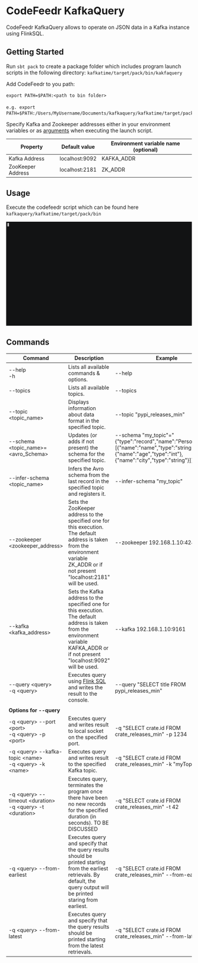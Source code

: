 # CodeFeedr KafkaQuery

CodeFeedr KafkaQuery allows to operate on JSON data in a Kafka instance using FlinkSQL.

## Getting Started

Run ```sbt pack``` to create a package folder which includes program launch scripts in the following directory: ```kafkatime/target/pack/bin/kakfaquery```

Add CodeFeedr to you path:
```
export PATH=$PATH:<path to bin folder>

e.g. export PATH=$PATH:/Users/MyUsername/Documents/kafkaquery/kafkatime/target/pack/bin
```

Specify Kafka and Zookeeper addresses either in your environment variables or as [arguments](#address)  when executing the launch script.<br/>


| Property          | Default value  |Environment variable name (optional) |
|-------------------|----------------|-------------------------------------|
| Kafka Address     | localhost:9092 |KAFKA_ADDR                           |
| ZooKeeper Address | localhost:2181 |ZK_ADDR                              |

## Usage

Execute the codefeedr script which can be found here ```kafkaquery/kafkatime/target/pack/bin```


[![asciinema page](docs/UsageExamples/showTopics.gif)](https://asciinema.org/a/360404)

## Commands


| Command                                                            | Description                                                                                                                                                                             | Example                                                                                                                                                                                          |
|--------------------------------------------------------------------|-----------------------------------------------------------------------------------------------------------------------------------------------------------------------------------------|--------------------------------------------------------------------------------------------------------------------------------------------------------------------------------------------------|
| --help <br/> -h                                                    | Lists all available commands & options.                                                                                                                                                 | --help                                                                                                                                                                                           |
| --topics                                                           | Lists all available topics.                                                                                                                                                             | --topics                                                                                                                                                                                         |
| --topic <topic_name>                                               | Displays information about data format in the specified topic.                                                                                                                          | --topic "pypi_releases_min"                                                                                                                                                                      |
| --schema <topic_name>=<avro_Schema>                                | Updates (or adds if not present) the schema for the specified topic.                                                                                                                    | --schema "my_topic"="{\"type\":\"record\",\"name\":\"Person\",\"fields\":[{\"name\":\"name\",\"type\":\"string\"},{\"name\":\"age\",\"type\":\"int\"},{\"name\":\"city\",\"type\":\"string\"}]}" |
| --infer-schema <topic_name>                                        | Infers the Avro schema from the last record in the specified topic and registers it.                                                                                                    | --infer-schema "my_topic"                                                                                                                                                                        |
| --zookeeper <zookeeper_address> <a id="address"></a>               | Sets the ZooKeeper address to the specified one for this execution. The default address is taken from the environment variable ZK_ADDR or if not present "localhost:2181" will be used. | --zookeeper 192.168.1.10:4242                                                                                                                                                                    |
| --kafka <kafka_address>                                            | Sets the Kafka address to the specified one for this execution. The default address is taken from the environment variable KAFKA_ADDR or if not present "localhost:9092" will be used.  | --kafka 192.168.1.10:9161                                                                                                                                                                        |
| --query \<query> <br/> -q \<query>                                 | Executes query using  [Flink SQL](https://ci.apache.org/projects/flink/flink-docs-release-1.9/dev/table/sql.html) and writes the result to the console.                                 | --query "SELECT title FROM pypi_releases_min"                                                                                                                                                    |
|                                                                    |                                                                                                                                                                                         |                                                                                                                                                                                                  |
| <b>Options for --query</b>                                         |                                                                                                                                                                                         |                                                                                                                                                                                                  |
| -q \<query> --port \<port> <br/> -q \<query> -p \<port>            | Executes query and writes result to local socket on the specified port.                                                                                                                 | -q "SELECT crate.id FROM crate_releases_min" -p 1234                                                                                                                                             |
| -q \<query> --kafka-topic \<name> <br/> -q \<query> -k \<name>     | Executes query and writes result to the specified Kafka topic.                                                                                                                          | -q "SELECT crate.id FROM crate_releases_min" -k "myTopic"                                                                                                                                        |
| -q \<query> --timeout \<duration> <br/> -q \<query> -t \<duration> | Executes query, terminates the program once there have been no new records for the specified duration (in seconds). TO BE DISCUSSED                                                     | -q "SELECT crate.id FROM crate_releases_min" -t 42                                                                                                                                               |
| -q \<query> --from-earliest                                        | Executes query and specify that the query results should be printed starting from the earliest retrievals. By default, the query output will be printed staring from earliest.          | -q "SELECT crate.id FROM crate_releases_min" --from-earliest                                                                                                                                     |
| -q \<query> --from-latest                                          | Executes query and specify that the query results should be printed starting from the latest retrievals.                                                                                | -q "SELECT crate.id FROM crate_releases_min" --from-latest                                                                                                                                       |

